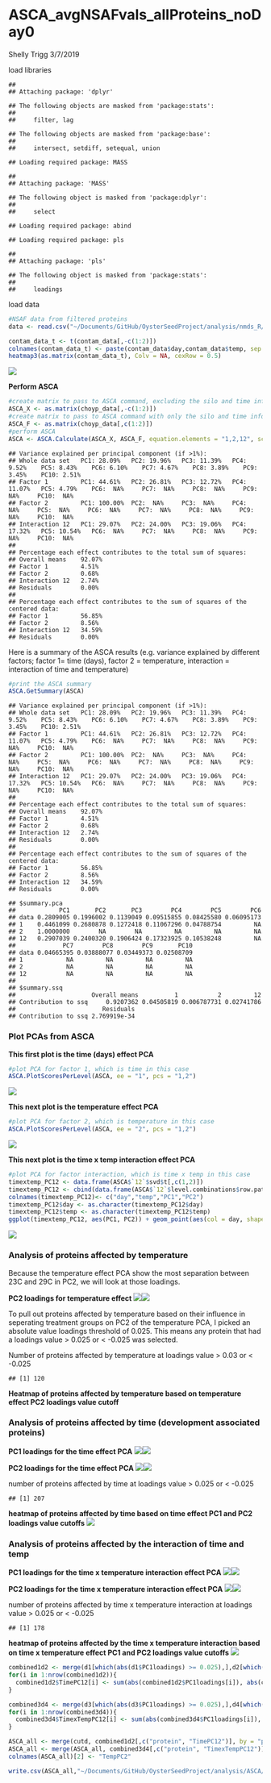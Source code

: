 ASCA\_avgNSAFvals\_allProteins\_noDay0
================
Shelly Trigg
3/7/2019

load libraries

    ## 
    ## Attaching package: 'dplyr'

    ## The following objects are masked from 'package:stats':
    ## 
    ##     filter, lag

    ## The following objects are masked from 'package:base':
    ## 
    ##     intersect, setdiff, setequal, union

    ## Loading required package: MASS

    ## 
    ## Attaching package: 'MASS'

    ## The following object is masked from 'package:dplyr':
    ## 
    ##     select

    ## Loading required package: abind

    ## Loading required package: pls

    ## 
    ## Attaching package: 'pls'

    ## The following object is masked from 'package:stats':
    ## 
    ##     loadings

load data

``` r
#NSAF data from filtered proteins
data <- read.csv("~/Documents/GitHub/OysterSeedProject/analysis/nmds_R/silo3and9_nozerovals_AVGs.csv", stringsAsFactors = FALSE)
```

``` r
contam_data_t <- t(contam_data[,-c(1:2)])
colnames(contam_data_t) <- paste(contam_data$day,contam_data$temp, sep = "_")
heatmap3(as.matrix(contam_data_t), Colv = NA, cexRow = 0.5)
```

![](ASCA_avgNSAFvals_allProteins_noDay0_files/figure-markdown_github/unnamed-chunk-4-1.png)

**Perform ASCA**

``` r
#create matrix to pass to ASCA command, excluding the silo and time info
ASCA_X <- as.matrix(choyp_data[,-c(1:2)])
#create matrix to pass to ASCA command with only the silo and time info
ASCA_F <- as.matrix(choyp_data[,c(1:2)])
#perform ASCA
ASCA <- ASCA.Calculate(ASCA_X, ASCA_F, equation.elements = "1,2,12", scaling = FALSE)
```

    ## Variance explained per principal component (if >1%):
    ## Whole data set   PC1: 28.09%   PC2: 19.96%   PC3: 11.39%   PC4: 9.52%    PC5: 8.43%    PC6: 6.10%    PC7: 4.67%    PC8: 3.89%    PC9: 3.45%    PC10: 2.51%   
    ## Factor 1         PC1: 44.61%   PC2: 26.81%   PC3: 12.72%   PC4: 11.07%   PC5: 4.79%    PC6:  NA%     PC7:  NA%     PC8:  NA%     PC9:  NA%     PC10:  NA%    
    ## Factor 2         PC1: 100.00%  PC2:  NA%     PC3:  NA%     PC4:  NA%     PC5:  NA%     PC6:  NA%     PC7:  NA%     PC8:  NA%     PC9:  NA%     PC10:  NA%    
    ## Interaction 12   PC1: 29.07%   PC2: 24.00%   PC3: 19.06%   PC4: 17.32%   PC5: 10.54%   PC6:  NA%     PC7:  NA%     PC8:  NA%     PC9:  NA%     PC10:  NA%    
    ## 
    ## Percentage each effect contributes to the total sum of squares:
    ## Overall means    92.07%
    ## Factor 1         4.51%
    ## Factor 2         0.68%
    ## Interaction 12   2.74%
    ## Residuals        0.00%
    ## 
    ## Percentage each effect contributes to the sum of squares of the centered data:
    ## Factor 1         56.85%
    ## Factor 2         8.56%
    ## Interaction 12   34.59%
    ## Residuals        0.00%

Here is a summary of the ASCA results (e.g. variance explained by different factors; factor 1= time (days), factor 2 = temperature, interaction = interaction of time and temperature)

``` r
#print the ASCA summary
ASCA.GetSummary(ASCA)
```

    ## Variance explained per principal component (if >1%):
    ## Whole data set   PC1: 28.09%   PC2: 19.96%   PC3: 11.39%   PC4: 9.52%    PC5: 8.43%    PC6: 6.10%    PC7: 4.67%    PC8: 3.89%    PC9: 3.45%    PC10: 2.51%   
    ## Factor 1         PC1: 44.61%   PC2: 26.81%   PC3: 12.72%   PC4: 11.07%   PC5: 4.79%    PC6:  NA%     PC7:  NA%     PC8:  NA%     PC9:  NA%     PC10:  NA%    
    ## Factor 2         PC1: 100.00%  PC2:  NA%     PC3:  NA%     PC4:  NA%     PC5:  NA%     PC6:  NA%     PC7:  NA%     PC8:  NA%     PC9:  NA%     PC10:  NA%    
    ## Interaction 12   PC1: 29.07%   PC2: 24.00%   PC3: 19.06%   PC4: 17.32%   PC5: 10.54%   PC6:  NA%     PC7:  NA%     PC8:  NA%     PC9:  NA%     PC10:  NA%    
    ## 
    ## Percentage each effect contributes to the total sum of squares:
    ## Overall means    92.07%
    ## Factor 1         4.51%
    ## Factor 2         0.68%
    ## Interaction 12   2.74%
    ## Residuals        0.00%
    ## 
    ## Percentage each effect contributes to the sum of squares of the centered data:
    ## Factor 1         56.85%
    ## Factor 2         8.56%
    ## Interaction 12   34.59%
    ## Residuals        0.00%

    ## $summary.pca
    ##            PC1       PC2       PC3        PC4        PC5        PC6
    ## data 0.2809005 0.1996002 0.1139049 0.09515855 0.08425580 0.06095173
    ## 1    0.4461099 0.2680878 0.1272418 0.11067296 0.04788754         NA
    ## 2    1.0000000        NA        NA         NA         NA         NA
    ## 12   0.2907039 0.2400320 0.1906424 0.17323925 0.10538248         NA
    ##             PC7        PC8        PC9       PC10
    ## data 0.04665395 0.03888077 0.03449373 0.02508709
    ## 1            NA         NA         NA         NA
    ## 2            NA         NA         NA         NA
    ## 12           NA         NA         NA         NA
    ## 
    ## $summary.ssq
    ##                     Overall means          1           2         12
    ## Contribution to ssq     0.9207362 0.04505819 0.006787731 0.02741786
    ##                        Residuals
    ## Contribution to ssq 2.769919e-34

### Plot PCAs from ASCA

**This first plot is the time (days) effect PCA**

``` r
#plot PCA for factor 1, which is time in this case
ASCA.PlotScoresPerLevel(ASCA, ee = "1", pcs = "1,2")
```

![](ASCA_avgNSAFvals_allProteins_noDay0_files/figure-markdown_github/avgNSAF_PCA_timeEffect_plot-1.png)

**This next plot is the temperature effect PCA**

``` r
#plot PCA for factor 2, which is temperature in this case
ASCA.PlotScoresPerLevel(ASCA, ee = "2", pcs = "1,2")
```

![](ASCA_avgNSAFvals_allProteins_noDay0_files/figure-markdown_github/avgNSAF_PCA_tempEffect_plot-1.png)

**This next plot is the time x temp interaction effect PCA**

``` r
#plot PCA for factor interaction, which is time x temp in this case
timextemp_PC12 <- data.frame(ASCA$`12`$svd$t[,c(1,2)])
timextemp_PC12 <- cbind(data.frame(ASCA$`12`$level.combinations$row.patterns), timextemp_PC12)
colnames(timextemp_PC12)<- c("day","temp","PC1","PC2")
timextemp_PC12$day <- as.character(timextemp_PC12$day)
timextemp_PC12$temp <- as.character(timextemp_PC12$temp)
ggplot(timextemp_PC12, aes(PC1, PC2)) + geom_point(aes(col = day, shape = temp, size = 3)) + theme_bw() + ggtitle("PC1 vs PC2 for time x temperature interaction effect") + theme(plot.title = element_text(face = "bold")) + xlab(paste("PC1"," (",formatC(ASCA$`12`$svd$var.explained[1] * 100,digits=2,format="f"),"%)", sep = "")) + ylab(paste("PC2"," (",formatC(ASCA$`12`$svd$var.explained[2] * 100,digits=2,format="f"),"%)", sep = ""))
```

![](ASCA_avgNSAFvals_allProteins_noDay0_files/figure-markdown_github/avgNSAF_PCA_timeXtempEffect_plot-1.png)

### Analysis of proteins affected by temperature

Because the temperature effect PCA show the most separation between 23C and 29C in PC2, we will look at those loadings.

**PC2 loadings for temperature effect** ![](ASCA_avgNSAFvals_allProteins_noDay0_files/figure-markdown_github/avgNSAF_PCA_tempEffect_PC2loadings-1.png)![](ASCA_avgNSAFvals_allProteins_noDay0_files/figure-markdown_github/avgNSAF_PCA_tempEffect_PC2loadings-2.png)

To pull out proteins affected by temperature based on their influence in seperating treatment groups on PC2 of the temperature PCA, I picked an absolute value loadings threshold of 0.025. This means any protein that had a loadings value \> 0.025 or \< -0.025 was selected.

Number of proteins affected by temperature at loadings value \> 0.03 or \< -0.025

    ## [1] 120

**Heatmap of proteins affected by temperature based on temperature effect PC2 loadings value cutoff**

### Analysis of proteins affected by time (development associated proteins)

**PC1 loadings for the time effect PCA** ![](ASCA_avgNSAFvals_allProteins_noDay0_files/figure-markdown_github/avgNSAF_PCA_timeEffect_PC1loadings-1.png)![](ASCA_avgNSAFvals_allProteins_noDay0_files/figure-markdown_github/avgNSAF_PCA_timeEffect_PC1loadings-2.png)

**PC2 loadings for the time effect PCA** ![](ASCA_avgNSAFvals_allProteins_noDay0_files/figure-markdown_github/avgNSAF_PCA_timeEffect_PC2loadings-1.png)![](ASCA_avgNSAFvals_allProteins_noDay0_files/figure-markdown_github/avgNSAF_PCA_timeEffect_PC2loadings-2.png)

number of proteins affected by time at loadings value \> 0.025 or \< -0.025

    ## [1] 207

**heatmap of proteins affected by time based on time effect PC1 and PC2 loadings value cutoffs** ![](ASCA_avgNSAFvals_allProteins_noDay0_files/figure-markdown_github/avgNSAF_timeEffectPC1and2_cutoff0.025_heatmap_OrderedByTime-1.png)

### Analysis of proteins affected by the interaction of time and temp

**PC1 loadings for the time x temperature interaction effect PCA** ![](ASCA_avgNSAFvals_allProteins_noDay0_files/figure-markdown_github/avgNSAF_PCA_timeXtempEffect_PC1loadings-1.png)![](ASCA_avgNSAFvals_allProteins_noDay0_files/figure-markdown_github/avgNSAF_PCA_timeXtempEffect_PC1loadings-2.png)

**PC2 loadings for the time x temperature interaction effect PCA** ![](ASCA_avgNSAFvals_allProteins_noDay0_files/figure-markdown_github/avgNSAF_PCA_timeXtempEffect_PC2loadings-1.png)![](ASCA_avgNSAFvals_allProteins_noDay0_files/figure-markdown_github/avgNSAF_PCA_timeXtempEffect_PC2loadings-2.png)

number of proteins affected by time x temperature interaction at loadings value \> 0.025 or \< -0.025

    ## [1] 178

**heatmap of proteins affected by the time x temperature interaction based on time x temperature effect PC1 and PC2 loadings value cutoffs** ![](ASCA_avgNSAFvals_allProteins_noDay0_files/figure-markdown_github/avgNSAF_timeXtempEffectPC1and2_cutoff0.025_heatmap_OrderedByTime-1.png)

``` r
combined1d2 <- merge(d1[which(abs(d1$PC1loadings) >= 0.025),],d2[which(abs(d2$PC2loadings) >= 0.025),], by = "protein", all = TRUE)
for(i in 1:nrow(combined1d2)){
  combined1d2$TimePC12[i] <- sum(abs(combined1d2$PC1loadings[i]), abs(combined1d2$PC2loadings[i]), na.rm = TRUE)
}

combined3d4 <- merge(d3[which(abs(d3$PC1loadings) >= 0.025),],d4[which(abs(d4$PC2loadings) >= 0.025),], by = "protein", all = TRUE)
for(i in 1:nrow(combined3d4)){
  combined3d4$TimexTempPC12[i] <- sum(abs(combined3d4$PC1loadings[i]), abs(combined3d4$PC2loadings[i]), na.rm = TRUE)
}

ASCA_all <- merge(cutd, combined1d2[,c("protein", "TimePC12")], by = "protein", all = TRUE)
ASCA_all <- merge(ASCA_all, combined3d4[,c("protein", "TimexTempPC12")], by = "protein", all = TRUE)    
colnames(ASCA_all)[2] <- "TempPC2"

write.csv(ASCA_all,"~/Documents/GitHub/OysterSeedProject/analysis/ASCA/ASCA_all_proteins_avgADJNSAF/ASCA_TimeTempTimexTemp_proteins_loadings.csv", row.names = FALSE, quote = FALSE)
```
